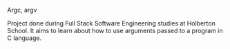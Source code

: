 Argc, argv

Project done during Full Stack Software Engineering studies at Holberton School. It aims to learn about how to use arguments passed to a program in C language.
